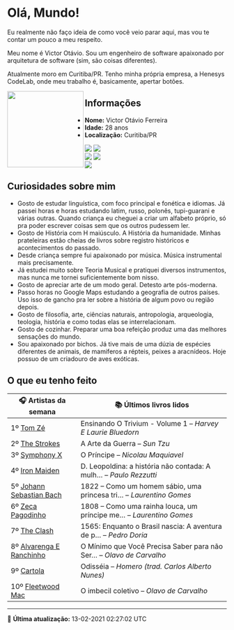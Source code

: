 # Olá, Mundo!

Eu realmente não faço ideia de como você veio parar aqui, mas vou te contar um pouco a meu respeito.

Meu nome é Victor Otávio. Sou um engenheiro de software apaixonado por arquitetura de software (sim, são coisas diferentes).

Atualmente moro em Curitiba/PR. Tenho minha própria empresa, a Henesys CodeLab, onde meu trabalho é, basicamente, apertar botões.

<img align="left" src="https://github.com/vctrtvfrrr/vctrtvfrrr/raw/master/octocat.png" alt="" width="175" />

## Informações

- **Nome:** Victor Otávio Ferreira
- **Idade:** 28 anos
- **Localização:** Curitiba/PR

[![](https://img.shields.io/badge/LinkedIn-victorotavio-blue)](https://www.linkedin.com/in/victorotavio/) [![](https://img.shields.io/badge/Twitter-@vctrtvfrrr-blue)](https://twitter.com/vctrtvfrrr)  
[![](https://img.shields.io/badge/GitHub-vctrtvfrrr-24292e)](https://github.com/vctrtvfrrr) [![](https://img.shields.io/badge/GitLab-vctrtvfrrr-ec5d16)](https://gitlab.com/vctrtvfrrr)  
[![](https://img.shields.io/badge/Email-victor@otavioferreira.com.br-red)](mailto:victor@otavioferreira.com.br)  

## Curiosidades sobre mim

-   Gosto de estudar linguística, com foco principal e fonética e idiomas. Já passei horas e horas estudando latim, russo, polonês, tupi-guarani e várias outras. Quando criança eu cheguei a criar um alfabeto próprio, só pra poder escrever coisas sem que os outros pudessem ler.
-   Gosto de História com H maiúsculo. A História da humanidade. Minhas prateleiras estão cheias de livros sobre registro históricos e acontecimentos do passado.
-   Desde criança sempre fui apaixonado por música. Música instrumental mais precisamente.
-   Já estudei muito sobre Teoria Musical e pratiquei diversos instrumentos, mas nunca me tornei suficientemente bom nisso.
-   Gosto de apreciar arte de um modo geral. Detesto arte pós-moderna.
-   Passo horas no Google Maps estudando a geografia de outros países. Uso isso de gancho pra ler sobre a história de algum povo ou região depois.
-   Gosto de filosofia, arte, ciências naturais, antropologia, arqueologia, teologia, história e como todas elas se interrelacionam.
-   Gosto de cozinhar. Preparar uma boa refeição produz uma das melhores sensações do mundo.
-   Sou apaixonado por bichos. Já tive mais de uma dúzia de espécies diferentes de animais, de mamiferos a répteis, peixes a aracnídeos. Hoje possuo de um criadouro de aves exóticas.


## O que eu tenho feito

|                            🎧 Artistas da semana                            |                      📚 Últimos livros lidos                      |
|-----------------------------------------------------------------------------|-------------------------------------------------------------------|
| 1º [Tom Zé](https://www.last.fm/music/Tom+Z%C3%A9)                          | Ensinando O Trivium - Volume 1	–	_Harvey E Laurie Bluedorn_         |
| 2º [The Strokes](https://www.last.fm/music/The+Strokes)                     | A Arte da Guerra	–	_Sun Tzu_                                        |
| 3º [Symphony X](https://www.last.fm/music/Symphony+X)                       | O Príncipe	–	_Nicolau Maquiavel_                                    |
| 4º [Iron Maiden](https://www.last.fm/music/Iron+Maiden)                     | D. Leopoldina: a história não contada: A mulh…	–	_Paulo Rezzutti_   |
| 5º [Johann Sebastian Bach](https://www.last.fm/music/Johann+Sebastian+Bach) | 1822 – Como um homem sábio, uma princesa tri…	–	_Laurentino Gomes_  |
| 6º [Zeca Pagodinho](https://www.last.fm/music/Zeca+Pagodinho)               | 1808 – Como uma rainha louca, um príncipe me…	–	_Laurentino Gomes_  |
| 7º [The Clash](https://www.last.fm/music/The+Clash)                         | 1565: Enquanto o Brasil nascia: A aventura de p…	–	_Pedro Doria_    |
| 8º [Alvarenga E Ranchinho](https://www.last.fm/music/Alvarenga+E+Ranchinho) | O Mínimo que Você Precisa Saber para não Ser…	–	_Olavo de Carvalho_ |
| 9º [Cartola](https://www.last.fm/music/Cartola)                             | Odisséia	–	_Homero (trad. Carlos Alberto Nunes)_                    |
| 10º [Fleetwood Mac](https://www.last.fm/music/Fleetwood+Mac)                | O imbecil coletivo	–	_Olavo de Carvalho_                            |


---

🚀 **Última atualização:** 13-02-2021 02:27:02 UTC